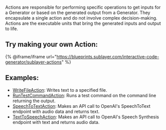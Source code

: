 Actions are responsible for performing specific operations to get inputs for a Generator or based on the generated output from a Generator. They encapsulate a single action and do not involve complex decision-making. Actions are the executable units that bring the generated inputs and output to life.

## Try making your own Action:

{% @iframe/iframe url="https://blueprints.sublayer.com/interactive-code-generator/sublayer-actions" %}

## Examples:

- [WriteFileAction](https://github.com/sublayerapp/tddbot/blob/43297c5da9445bd6c8882d5e3876cff5fc6b2650/lib/tddbot/sublayer/actions/write_file_action.rb): Writes text to a specified file.
- [RunTestCommandAction](https://github.com/sublayerapp/tddbot/blob/43297c5da9445bd6c8882d5e3876cff5fc6b2650/lib/tddbot/sublayer/actions/run_test_command_action.rb): Runs a test command on the command line returning the output.
- [SpeechToTextAction](https://github.com/sublayerapp/rails_llm_voice_chat_example/blob/93300f268dde359b58c92a60db4b54d128d9d965/lib/sublayer/actions/speech_to_text_action.rb): Makes an API call to OpenAI's SpeechToText endpoint with audio data and returns text.
- [TextToSpeechAction](https://github.com/sublayerapp/rails_llm_voice_chat_example/blob/93300f268dde359b58c92a60db4b54d128d9d965/lib/sublayer/actions/text_to_speech_action.rb): Makes an API call to OpenAI's Speech Synthesis endpoint with text and returns audio data.